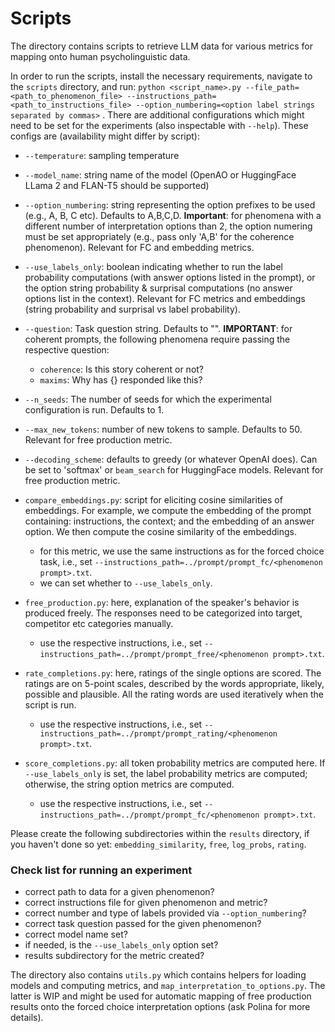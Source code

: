 # Scripts
The directory contains scripts to retrieve LLM data for various metrics for mapping onto human psycholinguistic data.

In order to run the scripts, install the necessary requirements, navigate to the `scripts` directory, and run: `python <script_name>.py --file_path=<path_to_phenomenon_file> --instructions_path=<path_to_instructions_file> --option_numbering=<option label strings separated by commas>` . There are additional configurations which might need to be set for the experiments (also inspectable with `--help`).
These configs are (availability might differ by script):
* `--temperature`: sampling temperature
* `--model_name`: string name of the model (OpenAO or HuggingFace LLama 2 and FLAN-T5 should be supported)
* `--option_numbering`: string representing the option prefixes to be used (e.g., A, B, C etc). Defaults to A,B,C,D. **Important**: for phenomena with a different number of interpretation options than 2, the option numering must be set appropriately (e.g., pass only 'A,B' for the coherence phenomenon). Relevant for FC and embedding metrics.
* `--use_labels_only`: boolean indicating whether to run the label probability computations (with answer options listed in the prompt), or the option string probability & surprisal computations (no answer options list in the context). Relevant for FC metrics and embeddings (string probability and surprisal vs label probability).
* `--question`: Task question string. Defaults to "". **IMPORTANT**: for coherent prompts, the following phenomena require passing the respective question:
  * `coherence`: Is this story coherent or not?
  * `maxims`: Why has {} responded like this?
* `--n_seeds`: The number of seeds for which the experimental configuration is run. Defaults to 1.
* `--max_new_tokens`: number of new tokens to sample. Defaults to 50. Relevant for free production metric.
* `--decoding_scheme`: defaults to greedy (or whatever OpenAI does). Can be set to 'softmax' or `beam_search` for HuggingFace models. Relevant for free production metric.

* `compare_embeddings.py`: script for eliciting cosine similarities of embeddings. For example, we compute the embedding of the prompt containing: instructions, the context; and the embedding of an answer option. We then compute the cosine similarity of the embeddings. 
  * for this metric, we use the same instructions as for the forced choice task, i.e., set `--instructions_path=../prompt/prompt_fc/<phenomenon prompt>.txt`. 
  * we can set whether to `--use_labels_only`.
* `free_production.py`: here, explanation of the speaker's behavior is produced freely. The responses need to be categorized into target, competitor etc categories manually.
  * use the respective instructions, i.e., set `--instructions_path=../prompt/prompt_free/<phenomenon prompt>.txt`. 
* `rate_completions.py`: here, ratings of the single options are scored. The ratings are on 5-point scales, described by the words appropriate, likely, possible and plausible. All the rating words are used iteratively when the script is run.
  * use the respective instructions, i.e., set `--instructions_path=../prompt/prompt_rating/<phenomenon prompt>.txt`. 
* `score_completions.py`: all token probability metrics are computed here. If `--use_labels_only` is set, the label probability metrics are computed; otherwise, the string option metrics are computed.
  * use the respective instructions, i.e., set `--instructions_path=../prompt/prompt_fc/<phenomenon prompt>.txt`. 

Please create the following subdirectories within the `results` directory, if you haven't done so yet: `embedding_similarity`, `free`, `log_probs`, `rating`.

### Check list for running an experiment
* correct path to data for a given phenomenon?
* correct instructions file for given phenomenon and metric?
* correct number and type of labels provided via `--option_numbering`?
* correct task question passed for the given phenomenon?
* correct model name set?
* if needed, is the `--use_labels_only` option set?
* results subdirectory for the metric created?


The directory also contains `utils.py` which contains helpers for loading models and computing metrics, and `map_interpretation_to_options.py`. The latter is WIP and might be used for automatic mapping of free production results onto the forced choice interpretation options (ask Polina for more details). 